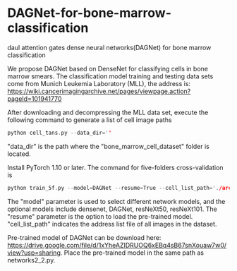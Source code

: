 # DAGNet-for-bone-marrow-classification
daul attention gates dense neural networks(DAGNet) for bone marrow classification

We propose DAGNet based on DenseNet for classifying cells in bone marrow smears. The classification model training and testing data sets come from Munich Leukemia Laboratory (MLL), the address is: https://wiki.cancerimagingarchive.net/pages/viewpage.action?pageId=101941770

After downloading and decompressing the MLL data set, execute the following command to generate a list of cell image paths

```cpp
python cell_tans.py --data_dir=''
```

"data_dir" is the path where the "bone_marrow_cell_dataset" folder is located.

Install PyTorch 1.10 or later. The command for five-folders cross-validation is

```cpp
python train_5f.py --model=DAGNet --resume=True --cell_list_path='./archive/cell_list'
```

The "model" parameter is used to select different network models, and the optional models include densenet, DAGNet, resNeXt50, resNeXt101. The "resume" parameter is the option to load the pre-trained model. "cell_list_path" indicates the address list file of all images in the dataset.

Pre-trained model of DAGNet can be download here: https://drive.google.com/file/d/1xYheAZIDRUOQ6xEBq4sB67snXouaw7w0/view?usp=sharing. Place the pre-trained model in the same path as networks2_2.py.
